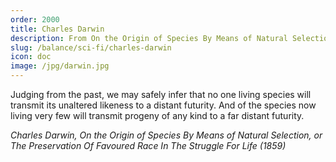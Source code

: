 ```yaml
---
order: 2000
title: Charles Darwin
description: From On the Origin of Species By Means of Natural Selection
slug: /balance/sci-fi/charles-darwin
icon: doc
image: /jpg/darwin.jpg
---
```

Judging from the past, we may safely infer that no one living species will transmit its unaltered likeness to a distant futurity. And of the species now living very few will transmit progeny of any kind to a far distant futurity.

_Charles Darwin, On the Origin of Species By Means of Natural Selection, or The Preservation Of Favoured Race In The Struggle For Life (1859)_